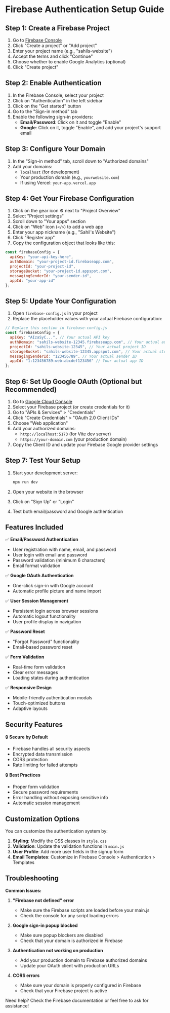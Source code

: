 # Firebase Authentication Setup Guide

## Step 1: Create a Firebase Project

1. Go to [Firebase Console](https://console.firebase.google.com/)
2. Click "Create a project" or "Add project"
3. Enter your project name (e.g., "sahils-website")
4. Accept the terms and click "Continue"
5. Choose whether to enable Google Analytics (optional)
6. Click "Create project"

## Step 2: Enable Authentication

1. In the Firebase Console, select your project
2. Click on "Authentication" in the left sidebar
3. Click on the "Get started" button
4. Go to the "Sign-in method" tab
5. Enable the following sign-in providers:
   - **Email/Password**: Click on it and toggle "Enable"
   - **Google**: Click on it, toggle "Enable", and add your project's support email

## Step 3: Configure Your Domain

1. In the "Sign-in method" tab, scroll down to "Authorized domains"
2. Add your domains:
   - `localhost` (for development)
   - Your production domain (e.g., `yourwebsite.com`)
   - If using Vercel: `your-app.vercel.app`

## Step 4: Get Your Firebase Configuration

1. Click on the gear icon ⚙️ next to "Project Overview"
2. Select "Project settings"
3. Scroll down to "Your apps" section
4. Click on "Web" icon (`</>`) to add a web app
5. Enter your app nickname (e.g., "Sahil's Website")
6. Click "Register app"
7. Copy the configuration object that looks like this:

```javascript
const firebaseConfig = {
  apiKey: "your-api-key-here",
  authDomain: "your-project-id.firebaseapp.com",
  projectId: "your-project-id",
  storageBucket: "your-project-id.appspot.com",
  messagingSenderId: "your-sender-id",
  appId: "your-app-id"
};
```

## Step 5: Update Your Configuration

1. Open `firebase-config.js` in your project
2. Replace the placeholder values with your actual Firebase configuration:

```javascript
// Replace this section in firebase-config.js
const firebaseConfig = {
  apiKey: "AIzaSyC...", // Your actual API key
  authDomain: "sahils-website-12345.firebaseapp.com", // Your actual auth domain
  projectId: "sahils-website-12345", // Your actual project ID
  storageBucket: "sahils-website-12345.appspot.com", // Your actual storage bucket
  messagingSenderId: "123456789", // Your actual sender ID
  appId: "1:123456789:web:abcdef123456" // Your actual app ID
};
```

## Step 6: Set Up Google OAuth (Optional but Recommended)

1. Go to [Google Cloud Console](https://console.cloud.google.com/)
2. Select your Firebase project (or create credentials for it)
3. Go to "APIs & Services" > "Credentials"
4. Click "Create Credentials" > "OAuth 2.0 Client IDs"
5. Choose "Web application"
6. Add your authorized domains:
   - `http://localhost:5173` (for Vite dev server)
   - `https://your-domain.com` (your production domain)
7. Copy the Client ID and update your Firebase Google provider settings

## Step 7: Test Your Setup

1. Start your development server:
   ```bash
   npm run dev
   ```

2. Open your website in the browser
3. Click on "Sign Up" or "Login"
4. Test both email/password and Google authentication

## Features Included

✅ **Email/Password Authentication**
- User registration with name, email, and password
- User login with email and password
- Password validation (minimum 6 characters)
- Email format validation

✅ **Google OAuth Authentication**
- One-click sign-in with Google account
- Automatic profile picture and name import

✅ **User Session Management**
- Persistent login across browser sessions
- Automatic logout functionality
- User profile display in navigation

✅ **Password Reset**
- "Forgot Password" functionality
- Email-based password reset

✅ **Form Validation**
- Real-time form validation
- Clear error messages
- Loading states during authentication

✅ **Responsive Design**
- Mobile-friendly authentication modals
- Touch-optimized buttons
- Adaptive layouts

## Security Features

🔒 **Secure by Default**
- Firebase handles all security aspects
- Encrypted data transmission
- CORS protection
- Rate limiting for failed attempts

🔒 **Best Practices**
- Proper form validation
- Secure password requirements
- Error handling without exposing sensitive info
- Automatic session management

## Customization Options

You can customize the authentication system by:

1. **Styling**: Modify the CSS classes in `style.css`
2. **Validation**: Update the validation functions in `main.js`
3. **User Profile**: Add more user fields in the signup form
4. **Email Templates**: Customize in Firebase Console > Authentication > Templates

## Troubleshooting

**Common Issues:**

1. **"Firebase not defined" error**
   - Make sure the Firebase scripts are loaded before your main.js
   - Check the console for any script loading errors

2. **Google sign-in popup blocked**
   - Make sure popup blockers are disabled
   - Check that your domain is authorized in Firebase

3. **Authentication not working on production**
   - Add your production domain to Firebase authorized domains
   - Update your OAuth client with production URLs

4. **CORS errors**
   - Make sure your domain is properly configured in Firebase
   - Check that your Firebase project is active

Need help? Check the Firebase documentation or feel free to ask for assistance!
